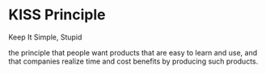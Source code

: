 # KISS Principle


Keep It Simple, Stupid

the principle that people want products that are easy to learn and use,
and that companies realize time and cost benefits by producing such
products.


